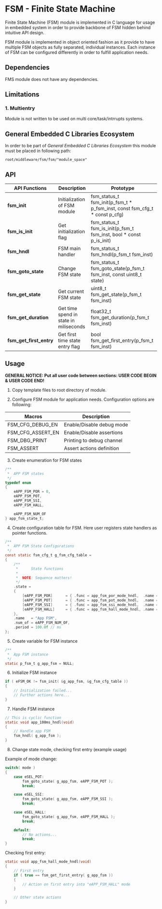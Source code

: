 # **FSM - Finite State Machine**
Finite State Machine (FSM) module is implemented in C language for usage in embedded system in order to provide backbone of FSM hidden behind intuitive API design. 

FSM module is implemented in object oriented fashion as it provide to have multiple FSM objects as fully separated, individual instances. Each instance of FSM can be configured differently in order to fulfill application needs.

## **Dependencies**

FMS module does not have any dependencies.

## **Limitations**

### **1. Multientry**
Module is not written to be used on multi core/task/intrrupts systems. 

## **General Embedded C Libraries Ecosystem**
In order to be part of *General Embedded C Libraries Ecosystem* this module must be placed in following path: 

```
root/middleware/fsm/fsm/"module_space"
```

 ## **API**
| API Functions | Description | Prototype |
| --- | ----------- | ----- |
| **fsm_init** | Initialization of FSM module | fsm_status_t fsm_init(p_fsm_t * p_fsm_inst, const fsm_cfg_t * const p_cfg) |****
| **fsm_is_init** | Get initialization flag | fsm_status_t fsm_is_init(p_fsm_t fsm_inst, bool * const p_is_init) |
| **fsm_hndl** | FSM main handler | fsm_status_t fsm_hndl(p_fsm_t fsm_inst) |
| **fsm_goto_state** | Change FSM state | fsm_status_t fsm_goto_state(p_fsm_t fsm_inst, const uint8_t state) |
| **fsm_get_state** | Get current FSM state | uint8_t fsm_get_state(p_fsm_t fsm_inst) |
| **fsm_get_duration** | Get time spend in state in miliseconds | float32_t fsm_get_duration(p_fsm_t fsm_inst) |
| **fsm_get_first_entry** | Get first time state entry flag | bool fsm_get_first_entry(p_fsm_t fsm_inst) |

## **Usage**

**GENERAL NOTICE: Put all user code between sections: USER CODE BEGIN & USER CODE END!**

1. Copy template files to root directory of module.

2. Configure FSM module for application needs. Configuration options are following:

| Macros | Description | 
| ------------- | ----------- |
| FSM_CFG_DEBUG_EN | Enable/Disable debug mode |
| FSM_CFG_ASSERT_EN | Enable/Disable assertions |
| FSM_DBG_PRINT | Printing to debug channel |
| FSM_ASSERT | Assert actions definition |

3. Create enumeration for FSM states
```C
/**
 * 	APP FSM states
 */
typedef enum
{
    eAPP_FSM_POR = 0,
    eAPP_FSM_POT,
    eAPP_FSM_SSI,
    eAPP_FSM_HALL,

    eAPP_FSM_NUM_OF
} app_fsm_state_t;
```

4. Create configuration table for FSM. Here user registers state handlers as pointer functions.

```C
/**
 * 	APP FSM State Configurations
 */
const static fsm_cfg_t g_fsm_cfg_table =
{
    /**
     * 		State functions
     *
     * 	NOTE: Sequence matters!
     */
    .state = 
    { 	
        [eAPP_FSM_POR]      = { .func = app_fsm_por_mode_hndl, 	.name = "POR" },
        [eAPP_FSM_POT]      = { .func = app_fsm_pot_mode_hndl, 	.name = "POT" },
        [eAPP_FSM_SSI]      = { .func = app_fsm_ssi_mode_hndl, 	.name = "SSI" },
        [eAPP_FSM_HALL]     = { .func = app_fsm_hall_mode_hndl, .name = "HALL" },
    },
    .name   = "App FSM",
    .num_of = eAPP_FSM_NUM_OF,
    .period = 100.0f // ms
};
```

5. Create variable for FSM instance
```C
/**
 * 	App FSM instance
 */
static p_fsm_t g_app_fsm = NULL;
```

6. Initialize FSM instance
```C
if ( eFSM_OK != fsm_init( &g_app_fsm, &g_fsm_cfg_table ))
{
    // Initialization failed...
    // Further actions here...
}
```

7. Handle FSM instance
```C
// This is cyclic function
static void app_100ms_hndl(void)
{
    // Handle app FSM
    fsm_hndl( g_app_fsm );
}

```

8. Change state mode, checking first entry (example usage)

Example of mode change:
```C
switch( mode )
{
    case eSEL_POT:
        fsm_goto_state( g_app_fsm, eAPP_FSM_POT );
        break;

    case eSEL_SSI:
        fsm_goto_state( g_app_fsm, eAPP_FSM_SSI );
        break;

    case eSEL_HALL:
        fsm_goto_state( g_app_fsm, eAPP_FSM_HALL );
        break;

    default:
        // No actions...
        break;
}
```

Checking first entry:
```C
static void app_fsm_hall_mode_hndl(void)
{
    // First entry
    if ( true == fsm_get_first_entry( g_app_fsm ))
    {
        // Action on first entry into "eAPP_FSM_HALL" mode
    }

    // Other state actions
}
```
